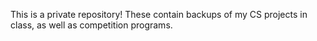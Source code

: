 This is a private repository! These contain backups of my CS projects in class, as well as competition programs.
